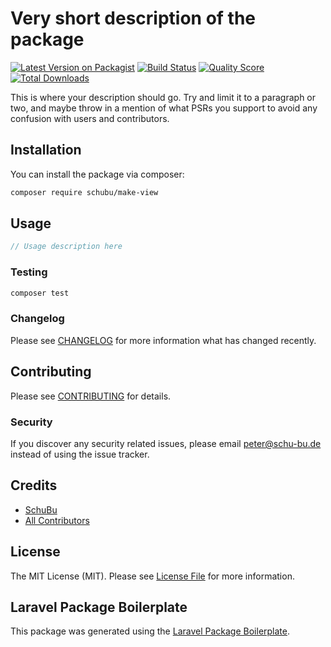 # Very short description of the package

[![Latest Version on Packagist](https://img.shields.io/packagist/v/schubu/make-view.svg?style=flat-square)](https://packagist.org/packages/schubu/make-view)
[![Build Status](https://img.shields.io/travis/schubu/make-view/master.svg?style=flat-square)](https://travis-ci.org/schubu/make-view)
[![Quality Score](https://img.shields.io/scrutinizer/g/schubu/make-view.svg?style=flat-square)](https://scrutinizer-ci.com/g/schubu/make-view)
[![Total Downloads](https://img.shields.io/packagist/dt/schubu/make-view.svg?style=flat-square)](https://packagist.org/packages/schubu/make-view)

This is where your description should go. Try and limit it to a paragraph or two, and maybe throw in a mention of what PSRs you support to avoid any confusion with users and contributors.

## Installation

You can install the package via composer:

```bash
composer require schubu/make-view
```

## Usage

``` php
// Usage description here
```

### Testing

``` bash
composer test
```

### Changelog

Please see [CHANGELOG](CHANGELOG.md) for more information what has changed recently.

## Contributing

Please see [CONTRIBUTING](CONTRIBUTING.md) for details.

### Security

If you discover any security related issues, please email peter@schu-bu.de instead of using the issue tracker.

## Credits

- [SchuBu](https://github.com/schubu)
- [All Contributors](../../contributors)

## License

The MIT License (MIT). Please see [License File](LICENSE.md) for more information.

## Laravel Package Boilerplate

This package was generated using the [Laravel Package Boilerplate](https://laravelpackageboilerplate.com).
